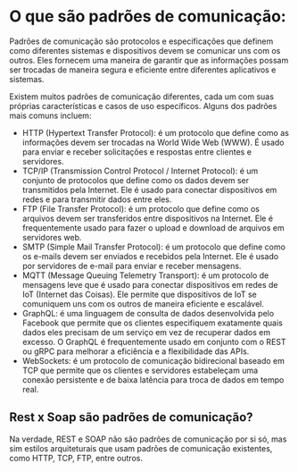 # O que são padrões de comunicação:
Padrões de comunicação são protocolos e especificações que definem como diferentes sistemas e dispositivos devem se comunicar uns com os outros. Eles fornecem uma maneira de garantir que as informações possam ser trocadas de maneira segura e eficiente entre diferentes aplicativos e sistemas.

Existem muitos padrões de comunicação diferentes, cada um com suas próprias características e casos de uso específicos. Alguns dos padrões mais comuns incluem:
- HTTP (Hypertext Transfer Protocol): é um protocolo que define como as informações devem ser trocadas na World Wide Web (WWW). É usado para enviar e receber solicitações e respostas entre clientes e servidores.
- TCP/IP (Transmission Control Protocol / Internet Protocol): é um conjunto de protocolos que define como os dados devem ser transmitidos pela Internet. Ele é usado para conectar dispositivos em redes e para transmitir dados entre eles.
- FTP (File Transfer Protocol): é um protocolo que define como os arquivos devem ser transferidos entre dispositivos na Internet. Ele é frequentemente usado para fazer o upload e download de arquivos em servidores web.
- SMTP (Simple Mail Transfer Protocol): é um protocolo que define como os e-mails devem ser enviados e recebidos pela Internet. Ele é usado por servidores de e-mail para enviar e receber mensagens.
- MQTT (Message Queuing Telemetry Transport): é um protocolo de mensagens leve que é usado para conectar dispositivos em redes de IoT (Internet das Coisas). Ele permite que dispositivos de IoT se comuniquem uns com os outros de maneira eficiente e escalável.
- GraphQL: é uma linguagem de consulta de dados desenvolvida pelo Facebook que permite que os clientes especifiquem exatamente quais dados eles precisam de um serviço em vez de recuperar dados em excesso. O GraphQL é frequentemente usado em conjunto com o REST ou gRPC para melhorar a eficiência e a flexibilidade das APIs.
- WebSockets: é um protocolo de comunicação bidirecional baseado em TCP que permite que os clientes e servidores estabeleçam uma conexão persistente e de baixa latência para troca de dados em tempo real.

## Rest x Soap são padrões de comunicação?
Na verdade, REST e SOAP não são padrões de comunicação por si só, mas sim estilos arquiteturais que usam padrões de comunicação existentes, como HTTP, TCP, FTP, entre outros.
